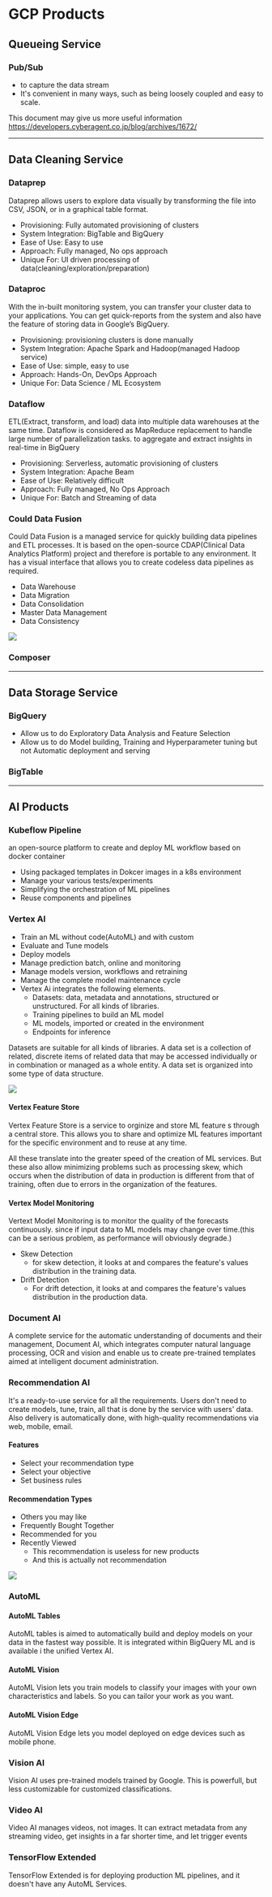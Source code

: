 # GCP Products
## Queueing Service
### Pub/Sub
- to capture the data stream
- It's convenient in many ways, such as being loosely coupled and easy to scale.

This document may give us more useful information
https://developers.cyberagent.co.jp/blog/archives/1672/

---

## Data Cleaning Service
### Dataprep
Dataprep allows users to explore data visually by transforming the file into CSV, JSON, or in a graphical table format.
- Provisioning: Fully automated provisioning of clusters
- System Integration: BigTable and BigQuery
- Ease of Use: Easy to use
- Approach: Fully managed, No ops approach
- Unique For: UI driven processing of data(cleaning/exploration/preparation)

### Dataproc
With the in-built monitoring system, you can transfer your cluster data to your applications. 
You can get quick-reports from the system and also have the feature of storing data in Google’s BigQuery.
- Provisioning: provisioning clusters is done manually
- System Integration: Apache Spark and Hadoop(managed Hadoop service)
- Ease of Use: simple, easy to use
- Approach: Hands-On, DevOps Approach
- Unique For: Data Science / ML Ecosystem

### Dataflow
ETL(Extract, transform, and load) data into multiple data warehouses at the same time.
Dataflow is considered as MapReduce replacement to handle large number of parallelization tasks.
to aggregate and extract insights in real-time in BigQuery
- Provisioning: Serverless, automatic provisioning of clusters
- System Integration: Apache Beam
- Ease of Use: Relatively difficult
- Approach: Fully managed, No Ops Approach
- Unique For: Batch and Streaming of data

### Could Data Fusion
Could Data Fusion is a managed service for quickly building data pipelines and ETL processes.
It is based on the open-source CDAP(Clinical Data Analytics Platform) project and therefore is portable to any environment.
It has a visual interface that allows you to create codeless data pipelines as required.

- Data Warehouse
- Data Migration
- Data Consolidation
- Master Data Management
- Data Consistency

<img src="https://s3.amazonaws.com/media.whizlabs.com/learn/ml35.png">

### Composer
[//]: # (TODO Check Composer products in details)

---

## Data Storage Service

### BigQuery
- Allow us to do Exploratory Data Analysis and Feature Selection
- Allow us to do Model building, Training and Hyperparameter tuning but not Automatic deployment and serving

### BigTable

---

## AI Products
### Kubeflow Pipeline
an open-source platform to create and deploy ML workflow based on docker container
- Using packaged templates in Dokcer images in a k8s environment
- Manage your various tests/experiments
- Simplifying the orchestration of ML pipelines
- Reuse components and pipelines

### Vertex AI
- Train an ML without code(AutoML) and with custom
- Evaluate and Tune models
- Deploy models
- Manage prediction batch, online and monitoring
- Manage models version, workflows and retraining
- Manage the complete model maintenance cycle
- Vertex Ai integrates the following elements. 
  - Datasets: data, metadata and annotations, structured or unstructured. For all kinds of libraries.
  - Training pipelines to build an ML model
  - ML models, imported or created in the environment
  - Endpoints for inference

Datasets are suitable for all kinds of libraries. A data set is a collection of related, discrete items of related data that may be accessed individually or in combination or managed as a whole entity. A data set is organized into some type of data structure.

<img src="https://s3.amazonaws.com/media.whizlabs.com/learn/ml2-4.png">

#### Vertex Feature Store
Vertex Feature Store is a service to orginize and store ML feature s through a central store. This allows you to share and optimize ML features important for the specific environment and to reuse at any time.

All these translate into the greater speed of the creation of ML services. But these also allow minimizing problems such as processing skew, which occurs when the distribution of data in production is different from that of training, often due to errors in the organization of the features.

#### Vertex Model Monitoring
Vertext Model Monitoring is to monitor the quality of the forecasts continuously. since if input data to ML models may change over time.(this can be a serious problem, as performance will obviously degrade.)

- Skew Detection
  - for skew detection, it looks at and compares the feature's values distribution in the training data.
- Drift Detection
  - For drift detection, it looks at and compares the feature's values distribution in the production data.

### Document AI
A complete service for the automatic understanding of documents and their management,
Document AI, which integrates computer natural language processing, OCR and vision and enable us to create pre-trained templates aimed at intelligent document administration.

### Recommendation AI
It's a ready-to-use service for all the requirements. Users don't need to create models, tune, train, all that is done by the service with users' data. Also delivery is automatically done, with high-quality recommendations via web, mobile, email.

#### Features
- Select your recommendation type
- Select your objective
- Set business rules

#### Recommendation Types
- Others you may like
- Frequently Bought Together
- Recommended for you
- Recently Viewed
  - This recommendation is useless for new products
  - And this is actually not recommendation 

<img src="https://s3.amazonaws.com/media.whizlabs.com/learn/ml24.png">

### AutoML
#### AutoML Tables
AutoML tables is aimed to automatically build and deploy models on your data in the fastest way possible. It is integrated within BigQuery ML and is available i the unified Vertex AI.

#### AutoML Vision
AutoML Vision lets you train models to classify your images with your own characteristics and labels. 
So you can tailor your work as you want.

#### AutoML Vision Edge
AutoML Vision Edge lets you model deployed on edge devices such as mobile phone.

### Vision AI
Vision AI uses pre-trained models trained by Google. This is powerfull, but less customizable for customized classifications.

### Video AI
Video AI manages videos, not images.
It can extract metadata from any streaming video, get insights in a far shorter time, and let trigger events

### TensorFlow Extended
TensorFlow Extended is for deploying production ML pipelines, and it doesn't have any AutoML Services.

